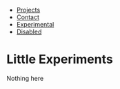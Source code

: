 <html>
<head>
	<meta charset="utf-8">
	<meta name="viewport" content="width=device-width, initial-scale=1">
	<title>
		Homepage
	</title>
	<link rel="stylesheet" href="https://maxcdn.bootstrapcdn.com/bootstrap/4.4.1/css/bootstrap.min.css">
	<script src="https://ajax.googleapis.com/ajax/libs/jquery/3.5.1/jquery.min.js"></script>
 	<script src="https://cdnjs.cloudflare.com/ajax/libs/popper.js/1.16.0/umd/popper.min.js"></script>
  	<script src="https://maxcdn.bootstrapcdn.com/bootstrap/4.4.1/js/bootstrap.min.js"></script>
</head>
<body>
	<nav>
        <ul class="nav">
  			<li class="nav-item">
    			<a class="nav-link" href="#">Projects</a>
  			</li>
  			<li class="nav-item">
   				 <a class="nav-link" href="#">Contact</a>
  			</li>
 			<li class="nav-item">
    			<a class="nav-link active" href="\experimental">Experimental</a>
  			</li>
  			<li class="nav-item">
    			<a class="nav-link disabled" href="#">Disabled</a>
 			</li>
		</ul>
    </nav>

<h1>Little Experiments</h1>
<p>Nothing here</p>
</body>
</html>
